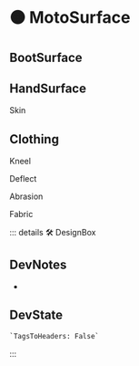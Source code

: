 
# 🟠 <moto>MotoSurface</moto>

## BootSurface

## HandSurface

Skin

## Clothing

Kneel

Deflect

Abrasion

Fabric

::: details 🛠 <dev>DesignBox</dev>

## DevNotes

-

## DevState

```py
`TagsToHeaders: False`
```

:::
